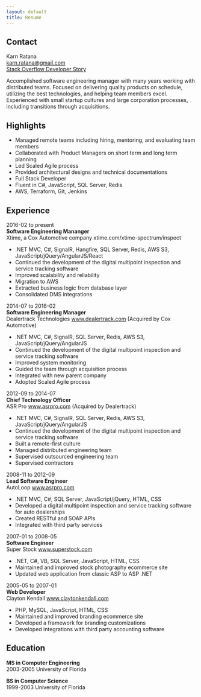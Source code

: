 ```yaml
---
layout: default
title: Resume
---
```


## Contact
Karn Ratana  
karn.ratana@gmail.com  
[Stack Overflow Developer Story](https://stackoverflow.com/story/karn.ratana)  


Accomplished software engineering manager with many years working with distributed teams.  Focused on delivering quality products on schedule, utilizing the best technologies, and helping team members excel.  Experienced with small startup cultures and large corporation processes, including transitions through acquisitions.


## Highlights
- Managed remote teams including hiring, mentoring, and evaluating team members
- Collaborated with Product Managers on short term and long term planning
- Led Scaled Agile process	
- Provided architectural designs and technical documentations 
- Full Stack Developer
- Fluent in C#, JavaScript, SQL Server, Redis
- AWS, Terraform, Git, Jenkins


## Experience
2016-02 to present  
**Software Engineering Mananger**  
Xtime, a Cox Automotive company xtime.com/xtime-spectrum/inspect
- .NET MVC, C#, SignalR, Hangfire, SQL Server, Redis, AWS S3, JavaScript/jQuery/AngularJS/React
- Continued the development of the digital multipoint inspection and service tracking software
- Improved scalability and reliability 
- Migration to AWS
- Extracted business logic from database layer
- Consolidated DMS integrations

2014-07 to 2016-02  
**Software Engineering Manager**  
Dealertrack Technologies www.dealertrack.com (Acquired by Cox Automotive)
- .NET MVC, C#, SignalR, SQL Server, Redis, AWS S3, JavaScript/jQuery/AngularJS
- Continued the development of the digital multipoint inspection and service tracking software
- Improved system monitoring
- Guided the team through acquisition process
- Integrated with new parent company
- Adopted Scaled Agile process

2012-09 to 2014-07  
**Chief Technology Officer**  
ASR Pro www.asrpro.com (Acquired by Dealertrack)
- .NET MVC, C#, SignalR, SQL Server, Redis, AWS S3, JavaScript/jQuery/AngularJS
- Continued the development of the digital multipoint inspection and service tracking software
- Built a remote-first culture
- Managed distributed engineering team
- Supervised outsourced engineering team 
- Supervised contractors

2008-11 to 2012-09  
**Lead Software Engineer**  
AutoLoop www.asrpro.com  
- .NET MVC, C#, SQL Server, JavaScript/jQuery, HTML, CSS 
- Developed a digital multipoint inspection and service tracking software for auto dealerships
- Created RESTful and SOAP APIs
- Integrated with third party services

2007-01 to 2008-05  
**Software Engineer**  
Super Stock www.superstock.com  
- .NET, C#, VB, SQL Server, JavaScript, HTML, CSS
- Maintained and improved stock photography ecommerce site
- Updated web application from classic ASP to ASP .NET

2005-05 to 2007-01  
**Web Developer**  
Clayton Kendall www.claytonkendall.com  
- PHP, MySQL, JavaScript, HTML, CSS
- Maintained and improved branding ecommerce site 
- Developed a framework for branding customizations
- Developed integrations with third party accounting software


## Education
**MS in Computer Engineering**  
2003-2005 University of Florida 

**BS in Computer Science**  
1999-2003 University of Florida 

